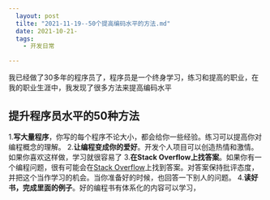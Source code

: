 ```yaml
---
  layout: post
  tilte: "2021-11-19--50个提高编码水平的方法.md"
  date: 2021-10-21-
  tags: 
    - 开发日常

---
```


我已经做了30多年的程序员了，程序员是一个终身学习，练习和提高的职业，在我的职业生涯中，我发现了很多方法来提高编码水平
## 提升程序员水平的50种方法
 1.**写大量程序**，你写的每个程序不论大小，都会给你一些经验。练习可以提高你对编程概念的理解。
2.**让编程变成你的爱好**。开发个人项目可以创造热情和激情。如果你喜欢这样做，学习就很容易了
3.**在Stack Overflow上找答案**。如果你有一个编程问题，很有可能会在[Stack Overflow](https://stackoverflow.com/)上找到答案。对答案保持批评态度，并把这个当作学习的机会。当你准备好的时候，也回答一下别人的问题。
4.**读好书，完成里面的例子**。好的编程书有体系化的内容可以学习，
